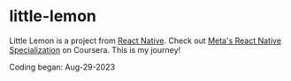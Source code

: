 # little-lemon
Little Lemon is a project from [React Native](https://www.coursera.org/learn/react-native-course/). Check out [Meta's React Native Specialization](https://www.coursera.org/specializations/meta-react-native#courses) on Coursera. This is my journey!

Coding began: Aug-29-2023